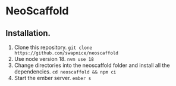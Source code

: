 # NeoScaffold

## Installation.

1. Clone this repository.
   `git clone https://github.com/swapnice/neoscaffold`
2. Use node version 18.
   `nvm use 18`
3. Change directories into the neoscaffold folder and install all the dependencies.
   `cd neoscaffold && npm ci`
4. Start the ember server.
   `ember s`